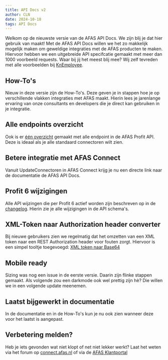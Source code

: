 ```yaml
---
title: API Docs v2
author: CLN
date: 2024-10-18
tags: API Docs
---
```


Welkom op de nieuwste versie van de AFAS API Docs. We zijn blij je dat hier gebruik van maakt! Met de AFAS API Docs willen we het zo makkelijk mogelijk maken om geweldige integraties met de AFAS producten te maken. Hiervoor hebben we een uitgebreide API specifcatie gemaakt met meer dan 1000 voorbeeld requests. Waar bij jij het meest blij mee? Wij zelf tevreden met alle voorbeelden bij [KnEmployee](../../api-specs/nl/Medewerker%20en%20contract#post-/connectors/KnEmployee).

## How-To's

Nieuw in deze versie zijn de How-To's. Deze geven je in stappen hoe je op verschillende vlakken integraties met AFAS maakt. Hierin lees je jarenlange ervaring van onze consultants en developers die je direct kan gebruiken in je integratie.

## Alle endpoints overzicht

Ook is er [één overzicht](https://help.afas.nl/profit/spec/nl/allendpoints) gemaakt met alle endpoint in de AFAS Profit API. Deze is ideaal als je alle standaard connectoren wilt zien.

## Betere integratie met AFAS Connect

Vanuit UpdateConnectoren in AFAS Connect krijg je nu een directe link naar de documentatie de AFAS API Docs.

## Profit 6 wijzigingen

Alle API wijzingen die per Profit 6 actief worden zijn beschreven op in de [changelog](./news-profit6). Hierin zie je alle wijzigingen in de API schema's.

## XML-Token naar Authorization header converter

Bij nieuwe gebruikers zien we regelmatig dat het omzetten van een XML token naar een REST Authorization header voor fouten zorgt. Hiervoor is een simpel tooltje toegevoegd: [XML token naar Base64](../../../tools#base64-encoder)

## Mobile ready

Sizing was nog een issue in de eerste versie. Daarin zijn flinke stappen gemaakt. Als volgende zou een darkmode ook wel prettig zijn hè? Die willen we in een volgende update meenemen.

## Laatst bijgewerkt in documentatie

In de documentatie en in de How-To's kun je nu ook zien wanneer deze voor het laatst is aangepast.

## Verbetering melden?

Heb je iets gevonden wat niet klopt of net niet lekker werkt? Laat het weten via het forum op [connect.afas.nl](https://connect.afas.nl) of via de [AFAS Klantportal](https://klant.afas.nl/aanmaken-support-customer-care/help-center-aanvraag?&utm_source=help.afas.nl&utm_medium=verbetersuggestie-insturen)
